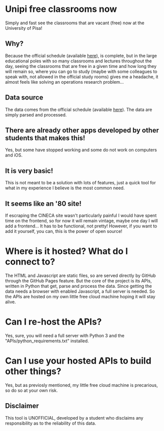 # Unipi free classrooms now
Simply and fast see the classrooms that are vacant (free) now at the University of Pisa!

## Why?
Because the official schedule (available [here](https://aule.webhost1.unipi.it)), is complete, but in the large educational poles with so many classrooms and lectures throughout the day, seeing the classrooms that are free in a given time and how long they will remain so, where you can go to study (maybe with some colleagues to speak with, not allowed in the official study rooms) gives me a headache, it almost feels like solving an operations research problem...

## Data source
The data comes from the official schedule (available [here](https://aule.webhost1.unipi.it)). The data are simply parsed and processed.

## There are already other apps developed by other students that makes this!
Yes, but some have stopped working and some do not work on computers and iOS.

## It is very basic!
This is not meant to be a solution with lots of features, just a quick tool for what in my experience I believe is the most common need.

## It seems like an '80 site!
If escraping the CINECA site wasn't particularly painful I would have spent time on the frontend, so for now it will remain vintage, maybe one day I will add a frontend... It has to be functional, not pretty! However, if you want to add it yourself, you can, this is the power of open source!

# Where is it hosted? What do I connect to?
The HTML and Javascript are static files, so are served directly by GitHub through the GitHub Pages feature. But the core of the project is its APIs, written in Python that get, parse and process the data. Since getting the data needs a browser with enabled Javascript, a full server is needed. So the APIs are hosted on my own little free cloud machine hoping it will stay alive.

# Can I re-host the APIs?
Yes, sure, you will need a full server with Python 3 and the "APIs/python_requirements.txt" installed.

# Can I use your hosted APIs to build other things?
Yes, but as previosly mentioned, my little free cloud machine is precarious, so do so at your own risk.

## Disclaimer
This tool is UNOFFICIAL, developed by a student who disclaims any responsibility as to the reliability of this data.
